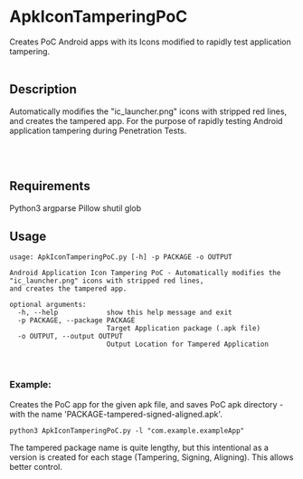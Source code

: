 # ApkIconTamperingPoC

Creates PoC Android apps with its Icons modified to rapidly test application tampering.
<br><br>

## Description

Automatically modifies the "ic_launcher.png" icons with stripped red lines, and creates the tampered app. For the purpose of rapidly testing Android application tampering during Penetration Tests.

<br><br>

## Requirements

Python3
argparse
Pillow
shutil
glob

## Usage

```
usage: ApkIconTamperingPoC.py [-h] -p PACKAGE -o OUTPUT

Android Application Icon Tampering PoC - Automatically modifies the "ic_launcher.png" icons with stripped red lines,
and creates the tampered app.

optional arguments:
  -h, --help            show this help message and exit
  -p PACKAGE, --package PACKAGE
                        Target Application package (.apk file)
  -o OUTPUT, --output OUTPUT
                        Output Location for Tampered Application
```

<br>

### Example:

Creates the PoC app for the given apk file, and saves PoC apk directory - with the name 'PACKAGE-tampered-signed-aligned.apk'.
```text
python3 ApkIconTamperingPoC.py -l "com.example.exampleApp"
```

The tampered package name is quite lengthy, but this intentional as a version is created for each stage (Tampering, Signing, Aligning). This allows better control.

<br>

